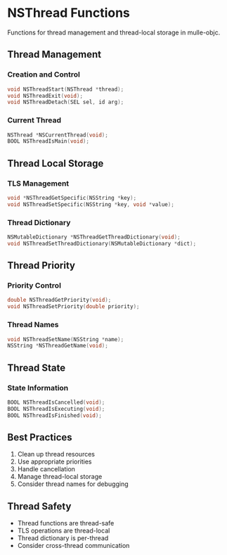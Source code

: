 # NSThread Functions

Functions for thread management and thread-local storage in mulle-objc.

## Thread Management

### Creation and Control
```c
void NSThreadStart(NSThread *thread);
void NSThreadExit(void);
void NSThreadDetach(SEL sel, id arg);
```

### Current Thread
```c
NSThread *NSCurrentThread(void);
BOOL NSThreadIsMain(void);
```

## Thread Local Storage

### TLS Management
```c
void *NSThreadGetSpecific(NSString *key);
void NSThreadSetSpecific(NSString *key, void *value);
```

### Thread Dictionary
```c
NSMutableDictionary *NSThreadGetThreadDictionary(void);
void NSThreadSetThreadDictionary(NSMutableDictionary *dict);
```

## Thread Priority

### Priority Control
```c
double NSThreadGetPriority(void);
void NSThreadSetPriority(double priority);
```

### Thread Names
```c
void NSThreadSetName(NSString *name);
NSString *NSThreadGetName(void);
```

## Thread State

### State Information
```c
BOOL NSThreadIsCancelled(void);
BOOL NSThreadIsExecuting(void);
BOOL NSThreadIsFinished(void);
```

## Best Practices

1. Clean up thread resources
2. Use appropriate priorities
3. Handle cancellation
4. Manage thread-local storage
5. Consider thread names for debugging

## Thread Safety

- Thread functions are thread-safe
- TLS operations are thread-local
- Thread dictionary is per-thread
- Consider cross-thread communication
